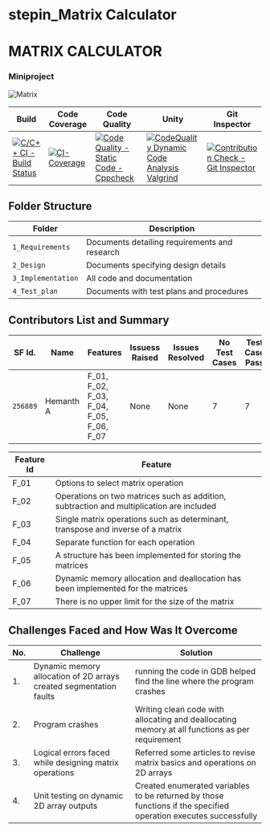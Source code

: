# stepin_Matrix Calculator
# MATRIX CALCULATOR
### Miniproject 
![Matrix](https://user-images.githubusercontent.com/89777871/132370132-38b52589-57e0-4990-a71e-80d119327c1f.png)

Build | Code Coverage | Code Quality | Unity | Git Inspector
|---------|------------|------------|-----------|----------------
[![C/C++ CI - Build Status](https://github.com/GallaRupesh/stepin_Matrix-Calculator/actions/workflows/c-cpp.yml/badge.svg)](https://github.com/GallaRupesh/stepin_Matrix-Calculator/actions/workflows/c-cpp.yml)|[![CI-Coverage](https://github.com/GallaRupesh/stepin_Matrix-Calculator/actions/workflows/gcov.yml/badge.svg)](https://github.com/GallaRupesh/stepin_Matrix-Calculator/actions/workflows/gcov.yml)|[![Code Quality - Static Code - Cppcheck](https://github.com/GallaRupesh/stepin_Matrix-Calculator/actions/workflows/cppcheck.yml/badge.svg)](https://github.com/GallaRupesh/stepin_Matrix-Calculator/actions/workflows/cppcheck.yml)|[![CodeQuality Dynamic Code Analysis Valgrind](https://github.com/GallaRupesh/stepin_Matrix-Calculator/actions/workflows/CodeQuality_Dynamic.yml/badge.svg)](https://github.com/GallaRupesh/stepin_Matrix-Calculator/actions/workflows/CodeQuality_Dynamic.yml)|[![Contribution Check - Git Inspector](https://github.com/GallaRupesh/stepin_Matrix-Calculator/actions/workflows/gitinspector.yml/badge.svg)](https://github.com/GallaRupesh/stepin_Matrix-Calculator/actions/workflows/gitinspector.yml)|[![Unit Testing - Unity](https://github.com/GallaRupesh/stepin_Matrix-Calculator/actions/workflows/unity.yml/badge.svg)](https://github.com/GallaRupesh/stepin_MatrixCalculator/actions/workflows/unity.yml)|[![Valgrind](https://github.com/GallaRupesh/stepin_Matrix-Calculator/actions/workflows/Valgrind.yml/badge.svg)](https://github.com/GallaRupesh/stepin_Matrix-Calculator/actions/workflows/Valgrind.yml)




## Folder Structure
Folder             | Description
-------------------| -----------------------------------------
`1_Requirements`   | Documents detailing requirements and research
`2_Design`         | Documents specifying design details
`3_Implementation` | All code and documentation
`4_Test_plan`      | Documents with test plans and procedures

## Contributors List and Summary

SF Id. |  Name   |    Features    | Issuess Raised |Issues Resolved|No Test Cases|Test Case Pass
-------|---------|----------------|----------------|---------------|-------------|--------------
`256889` | Hemanth A | F_01, F_02, F_03, F_04, F_05, F_06, F_07   | None    | None   |7  |7    

| Feature Id | Feature |
| -----------|---------|
|F_01| Options to select matrix operation|
|F_02| Operations on two matrices such as addition, subtraction and multiplication are included|
|F_03| Single matrix operations such as determinant, transpose and inverse of a matrix |
|F_04| Separate function for each operation |
|F_05| A structure has been implemented for storing the matrices|
|F_06| Dynamic memory allocation and deallocation has been implemented for the matrices|
|F_07|  There is no upper limit for the size of the matrix|

## Challenges Faced and How Was It Overcome

| No. | Challenge | Solution
|-----|-----------|--------
|1. | Dynamic memory allocation of 2D arrays created segmentation faults| running the code in GDB helped find the line where the program crashes
|2. | Program crashes | Writing clean code with allocating and deallocating memory at all functions as per requirement|
|3. | Logical errors faced while designing matrix operations| Referred some articles to revise matrix basics and operations on 2D arrays
|4. | Unit testing on dynamic 2D array outputs| Created enumerated variables to be returned by those functions if the specified operation executes successfully


